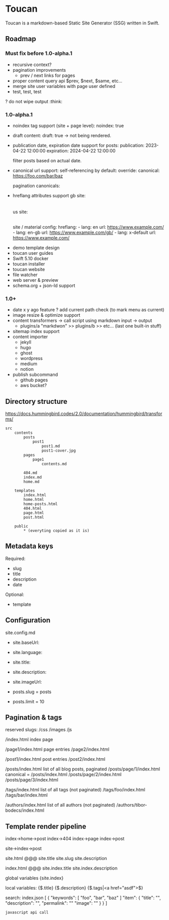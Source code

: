 # Toucan

Toucan is a markdown-based Static Site Generator (SSG) written in Swift.

## Roadmap

### Must fix before 1.0-alpha.1

- recursive context?
- pagination improvements 
    - prev / next links for pages
- proper content query api $prev, $next, $same, etc...
- merge site user variables with page user defined
- test, test, test

? do not wipe output :think:


### 1.0-alpha.1

+ noindex tag support (site + page level):
    noindex: true
    <meta name="robots" content="noindex">
    
+ draft content:
    draft: true -> not being rendered.

+ publication date, expiration date support for posts:
    publication: 2023-04-22 12:00:00
    expiration: 2024-04-22 12:00:00
    
    filter posts based on actual date.

+ canonical url support:
    self-referencing by default:
        <link rel="canonical" href="https://example.com/" />
    override:
        canonical: https://foo.com/bar/baz
        
    pagination canonicals:
        <link rel="prev" href="https://example.com/posts/page/1" />
        <link rel="next" href="https://example.com/posts/page/3" />

+ hreflang attributes support
    gb site:
        <link rel="canonical" href="https://example.com/gb/" /> 
        <link rel=“alternate” hreflang=“en-gb” href=“https://example.com/gb/” />  
        <link rel=“alternate” hreflang=“en” href=“https://example.com/” />  
        <link rel=“alternate” hreflang=“x-default” href=“https://example.com/” />  
    us site:
        <link rel="canonical" href="https://example.com/" /> 
        <link rel=“alternate” hreflang=“en-gb” href=“https://example.com/gb/” />  
        <link rel=“alternate” hreflang=“en” href=“https://example.com/” />  
        <link rel=“alternate” hreflang=“x-default” href=“https://example.com/” />

    site / material config:
        hreflang:
            - lang: en
              url: https://www.example.com/
            - lang: en-gb
              url: https://www.example.com/gb/
            - lang: x-default
              url: https://www.example.com/
 
- demo template design
- toucan user guides
- Swift 5.10 docker
- toucan installer
- toucan website
- file watcher
- web server & preview
- schema.org + json-ld support


### 1.0+

- date x y ago feature
? add current path check (to mark menu as current)
- image resize & optimize support
- content transformers -> call script using markdown input -> output
    - plugins/a "markdwon" >> plugins/b >> etc... (last one built-in stuff)
- sitemap index support
- content importer
    - jekyll
    - hugo
    - ghost
    - wordpress
    - medium
    - notion
- publish subcommand 
    - github pages
    - aws bucket?
    

## Directory structure

https://docs.hummingbird.codes/2.0/documentation/hummingbird/transforms/

```
src
    contents
        posts
            post1
                post1.md
                post1-cover.jpg
        pages
            page1
                contents.md

        404.md
        index.md
        home.md

    templates
        index.html
        home.html
        home-posts.html
        404.html
        page.html
        post.html

    public
        * (everyting copied as it is)
```

## Metadata keys

Required:
- slug
- title
- description
- date

Optional:
- template


## Configuration

site.config.md

- site.baseUrl: 
- site.language:
- site.title: 
- site.description: 
- site.imageUrl: 

- posts.slug = posts
- posts.limit = 10

## Pagination & tags

reserved slugs:
/css
/images
/js

/index.html                 index page 

/page1/index.html           page entries
/page2/index.html

/post1/index.html           post entries
/post2/index.html

/posts/index.html           list of all blog posts, paginated
/posts/page/1/index.html    canonical = /posts/index.html
/posts/page/2/index.html
/posts/page/3/index.html

/tags/index.html            list of all tags (not paginated)
/tags/foo/index.html
/tags/bar/index.html

/authors/index.html         list of all authors (not paginated)
/authors/tibor-bodecs/index.html




## Template render pipeline


index->home->post
index->404
index->page
index->post


site->index->post

site.html
@@@
site.title
site.slug
site.description

index.html
@@@
site.index.title
site.index.description

global variables
{site.index}

local variables:
{$.title}
{$.description}
{$.tags|<a href="asdf">$</a>}


search:
    index.json
        [
            {
                "keywords": [
                    "foo", 
                    "bar", 
                    "baz"
                ]
                "item": {
                    "title": "",
                    "description": "",
                    "permalink": ""
                    "image": ""
                }
            }
        ]

    javascript api call


